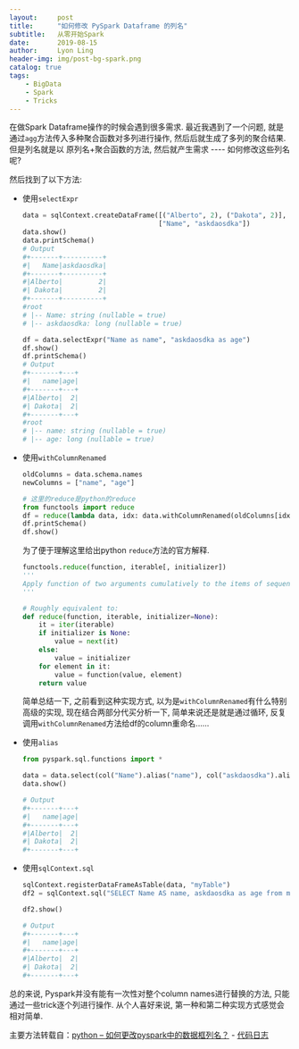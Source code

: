 ```yaml
---
layout:     post
title:      "如何修改 PySpark Dataframe 的列名"
subtitle:   从零开始Spark
date:       2019-08-15
author:     Lyon Ling
header-img: img/post-bg-spark.png
catalog: true
tags:
    - BigData
    - Spark
    - Tricks
---
```


在做Spark Dataframe操作的时候会遇到很多需求. 最近我遇到了一个问题, 就是通过`agg`方法传入多种聚合函数对多列进行操作, 然后后就生成了多列的聚合结果. 但是列名就是以 原列名+聚合函数的方法, 然后就产生需求 ---- 如何修改这些列名呢?

然后找到了以下方法:

* 使用`selectExpr`

  ```python
  data = sqlContext.createDataFrame([("Alberto", 2), ("Dakota", 2)], 
                                    ["Name", "askdaosdka"])
  data.show()
  data.printSchema()
  # Output
  #+-------+----------+
  #|   Name|askdaosdka|
  #+-------+----------+
  #|Alberto|         2|
  #| Dakota|         2|
  #+-------+----------+
  #root
  # |-- Name: string (nullable = true)
  # |-- askdaosdka: long (nullable = true)
  
  df = data.selectExpr("Name as name", "askdaosdka as age")
  df.show()
  df.printSchema()
  # Output
  #+-------+---+
  #|   name|age|
  #+-------+---+
  #|Alberto|  2|
  #| Dakota|  2|
  #+-------+---+
  #root
  # |-- name: string (nullable = true)
  # |-- age: long (nullable = true)
  ```

* 使用`withColumnRenamed`

  ```python
  oldColumns = data.schema.names
  newColumns = ["name", "age"]
  
  # 这里的reduce是python的reduce
  from functools import reduce
  df = reduce(lambda data, idx: data.withColumnRenamed(oldColumns[idx], newColumns[idx]), range(len(oldColumns)), data)
  df.printSchema()
  df.show()
  ```

  为了便于理解这里给出python `reduce`方法的官方解释.

  ```python
  functools.reduce(function, iterable[, initializer])
  '''
  Apply function of two arguments cumulatively to the items of sequence, from left to right, so as to reduce the sequence to a single value. 
  '''
  
  # Roughly equivalent to:
  def reduce(function, iterable, initializer=None):
      it = iter(iterable)
      if initializer is None:
          value = next(it)
      else:
          value = initializer
      for element in it:
          value = function(value, element)
      return value
  ```

  简单总结一下, 之前看到这种实现方式, 以为是`withColumnRenamed`有什么特别高级的实现, 现在结合两部分代买分析一下, 简单来说还是就是通过循环, 反复调用`withColumnRenamed`方法给df的column重命名......

* 使用`alias`

  ```python
  from pyspark.sql.functions import *
  
  data = data.select(col("Name").alias("name"), col("askdaosdka").alias("age"))
  data.show()
  
  # Output
  #+-------+---+
  #|   name|age|
  #+-------+---+
  #|Alberto|  2|
  #| Dakota|  2|
  #+-------+---+
  ```

* 使用`sqlContext.sql`

  ```python
  sqlContext.registerDataFrameAsTable(data, "myTable")
  df2 = sqlContext.sql("SELECT Name AS name, askdaosdka as age from myTable")
  
  df2.show()
  
  # Output
  #+-------+---+
  #|   name|age|
  #+-------+---+
  #|Alberto|  2|
  #| Dakota|  2|
  #+-------+---+
  ```

总的来说, Pyspark并没有能有一次性对整个column names进行替换的方法, 只能通过一些trick逐个列进行操作. 从个人喜好来说, 第一种和第二种实现方式感觉会相对简单.

主要方法转载自：[python – 如何更改pyspark中的数据框列名？](https://codeday.me/bug/20180407/150940.html) - [代码日志](https://codeday.me/)